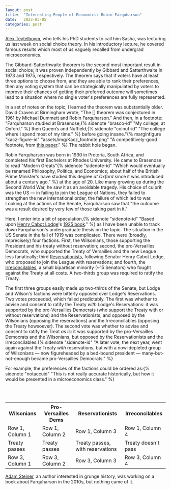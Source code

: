 ```yaml
---
layout: post
title:  "Interesting People of Economics: Robin Farquharson"
date:   2023-03-05
categories: post
---
```


[Alex Teytelboym](https://t8el.com/), who tells his PhD students to call him Sasha, was lecturing us last week on social choice theory. In his introductory lecture, he covered famous results which most of us vaguely recalled from undergrad microeconomics.

The Gibbard-Satterthwaite theorem is the second most important result in social choice; it was proven independently by Gibbard and Satterthwaite in 1973 and 1975, respectively. The theorem says that if voters have at least three options to choose from, and they are able to rank their preferences, then any voting system that can be strategically manipulated by voters to improve their chances of getting their preferred outcome will sometimes lead to a situation where no single voter's preferences are fully represented. 

In a set of notes on the topic, I learned the theorem was substantially older. David Craven at Birmingham wrote, "The [] theorem was conjectured in 1961 by Michael Dummett and Robin Farquharson." And then, in a footnote: "Farquharson studied at Brasenose,{% sidenote "brasco-id" "My college, at Oxford." %} then Queen’s and Nuffield,{% sidenote "colnuf-id" "The college where I spend most of my time." %} before going insane."{% marginfigure "kacz-figure-id" "assets/img/Kacz_footnote.png" "A competitively-good footnote, from [this paper](https://www.jstor.org/stable/27643011)." %} The rabbit hole began.

Robin Farquharson was born in 1930 in Pretoria, South Africa, and completed his first Bachelors at Rhodes University. He came to Brasenose to read "Modern Greats"{% sidenote "sidenote-id" "Which would eventually be renamed Philosophy, Politics, and Economics; about half of the British Prime Minister's have studied this degree *at Oxford* since it was introduced about a century ago." %} at the age of 20. Like many growing up during the Second World War, he saw it as an avoidable tragedy. His choice of culprit was the US — in failing to join the League of Nations, they failed to strengthen the new international order, the failure of which led to war. Looking at the actions of the Senate, Farquharson saw that "the outcome was a result desired by very few of those taking part in it."

Here, I enter into a bit of speculation,{% sidenote "sidenote-id" "Based upon [Henry Cabot Lodge](https://en.wikipedia.org/wiki/Henry_Cabot_Lodge)'s [1925 book](https://www.amazon.co.uk/Senate-League-Nations-Henry-Cabot/dp/1289346356)." %} as I have been unable to track down Farquharson's undergraduate thesis on the topic. The situation in the US Senate in the fall of 1919 was complicated. There were (broadly, imprecisely) four factions. First, the Wilsonians, those supporting the  President and his treaty without reservation; second, the  pro-Versailles Democrats, who supported the Treaty of Versailles and the new League less fanatically; third [Reservationists](https://en.wikipedia.org/wiki/Lodge_Reservations), following Senator Henry Cabot Lodge, who proposed to join the League with reservations; and fourth, the [Irreconcilables](https://en.wikipedia.org/wiki/Irreconcilables), a small bipartisan minority (~15 Senators) who fought against the Treaty at all costs. A two-thirds group was required to ratify the Treaty. 

The first three groups easily made up two-thirds of the Senate, but Lodge and Wilson's factions were bitterly opposed over Lodge's Reservations. Two votes proceeded, which failed predictably. The first was whether to advise and consent to ratify the Treaty *with* Lodge's Reservations: it was supported by the pro-Versailles Democrats (who support the Treaty with or without reservations) and the Reservationists, and opposed by the Wilsonians (opposing the reservations) and the Irreconcilables (opposing the Treaty howsoever). The second vote was whether to advise and consent to ratify the Treat *as is*: it was supported by the pro-Versailles Democrats and the Wilsonians, but opposed by the Reservationists and the Irreconcilables.{% sidenote "sidenote-id" "A later vote, the next year, went again against the Treaty *with* reservations, but with a now-depleted group of Wilsonians — now figureheaded by a bed-bound president — many-but-not-enough became pro-Versailles Democrats." %}

For example, the preferences of the factions could be ordered as:{% sidenote "notaccuid" "This is not really accurate historically, but how it would be presented in a microeconomics class." %} 

<br>

<br> 

<table>
  <tr>
    <th>Wilsonians</th>
    <th>Pro-Versailles Dems</th>
    <th>Reservationists</th>
    <th>Irreconcilables</th>
  </tr>
  <tr>
    <td class="wilsonians">Row 1, Column 1</td>
    <td class="pro-versailles-dems">Row 1, Column 2</td>
    <td class="reservationists">Row 1, Column 3</td>
    <td class="irreconcilables">Row 1, Column 4</td>
  </tr>
  <tr>
    <td class="wilsonians">Treaty passes</td>
    <td class="pro-versailles-dems">Treaty passes</td>
    <td class="reservationists">Treaty passes, with reservations</td>
    <td class="irreconcilables">Treaty doesn't pass</td>
  </tr>
  <tr>
    <td class="wilsonians">Row 3, Column 1</td>
    <td class="pro-versailles-dems">Row 3, Column 2</td>
    <td class="reservationists">Row 3, Column 3</td>
    <td class="irreconcilables">Row 3, Column 4</td>
  </tr>
</table>



[Adam Steiner](https://adamsteiner.uk/), an author interested in grunge history, was working on a book about Farquharson in the 2010s, but nothing came of it. 





